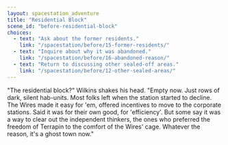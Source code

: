 ```yaml
---
layout: spacestation_adventure
title: "Residential Block"
scene_id: "before-residential-block"
choices:
  - text: "Ask about the former residents."
    link: "/spacestation/before/15-former-residents/"
  - text: "Inquire about why it was abandoned."
    link: "/spacestation/before/16-abandoned-reason/"
  - text: "Return to discussing other sealed-off areas."
    link: "/spacestation/before/12-other-sealed-areas/"
---
```


"The residential block?" Wilkins shakes his head. "Empty now. Just rows of dark, silent hab-units. Most folks left when the station started to decline. The Wires made it easy for 'em, offered incentives to move to the corporate stations. Said it was for their own good, for 'efficiency'. But some say it was a way to clear out the independent thinkers, the ones who preferred the freedom of Terrapin to the comfort of the Wires' cage. Whatever the reason, it's a ghost town now."
